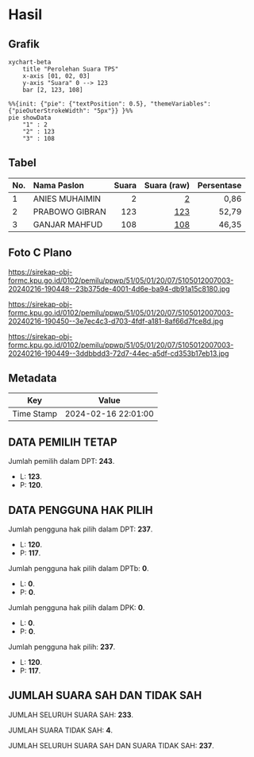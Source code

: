 # Hasil

## Grafik

```mermaid
xychart-beta
    title "Perolehan Suara TPS"
    x-axis [01, 02, 03]
    y-axis "Suara" 0 --> 123
    bar [2, 123, 108]
```

```mermaid
%%{init: {"pie": {"textPosition": 0.5}, "themeVariables": {"pieOuterStrokeWidth": "5px"}} }%%
pie showData
    "1" : 2
    "2" : 123
    "3" : 108
```

## Tabel

| No. | Nama Paslon    | Suara | Suara (raw) | Persentase |
|:--- |:-------------- | -----:| -----------:| ----------:|
| 1   | ANIES MUHAIMIN | 2     | [2][p-1]    | 0,86       |
| 2   | PRABOWO GIBRAN | 123   | [123][p-2]  | 52,79      |
| 3   | GANJAR MAHFUD  | 108   | [108][p-3]  | 46,35      |


[p-1]: https://github.com/gigit-pemilu/pemilu-2024-51-bali/blob/main/pilpres/hitung-suara/sub/51-bali/sub/05-klungkung/sub/01-nusa-penida/sub/2007-suana/sub/003-tps/sub/paslon-1.txt
[p-2]: https://github.com/gigit-pemilu/pemilu-2024-51-bali/blob/main/pilpres/hitung-suara/sub/51-bali/sub/05-klungkung/sub/01-nusa-penida/sub/2007-suana/sub/003-tps/sub/paslon-2.txt
[p-3]: https://github.com/gigit-pemilu/pemilu-2024-51-bali/blob/main/pilpres/hitung-suara/sub/51-bali/sub/05-klungkung/sub/01-nusa-penida/sub/2007-suana/sub/003-tps/sub/paslon-3.txt

## Foto C Plano

https://sirekap-obj-formc.kpu.go.id/0102/pemilu/ppwp/51/05/01/20/07/5105012007003-20240216-190448--23b375de-4001-4d6e-ba94-db91a15c8180.jpg

https://sirekap-obj-formc.kpu.go.id/0102/pemilu/ppwp/51/05/01/20/07/5105012007003-20240216-190450--3e7ec4c3-d703-4fdf-a181-8af66d7fce8d.jpg

https://sirekap-obj-formc.kpu.go.id/0102/pemilu/ppwp/51/05/01/20/07/5105012007003-20240216-190449--3ddbbdd3-72d7-44ec-a5df-cd353b17eb13.jpg


## Metadata

| Key        | Value               |
| ---------- | ------------------- |
| Time Stamp | 2024-02-16 22:01:00 |


## DATA PEMILIH TETAP

Jumlah pemilih dalam DPT: **243**.
 * L: **123**.
 * P: **120**.

## DATA PENGGUNA HAK PILIH

Jumlah pengguna hak pilih dalam DPT: **237**.
 * L: **120**.
 * P: **117**.

Jumlah pengguna hak pilih dalam DPTb: **0**.
 * L: **0**.
 * P: **0**.

Jumlah pengguna hak pilih dalam DPK: **0**.
 * L: **0**.
 * P: **0**.

Jumlah pengguna hak pilih: **237**.
 * L: **120**.
 * P: **117**.

## JUMLAH SUARA SAH DAN TIDAK SAH

JUMLAH SELURUH SUARA SAH: **233**.

JUMLAH SUARA TIDAK SAH: **4**.

JUMLAH SELURUH SUARA SAH DAN SUARA TIDAK SAH: **237**.


